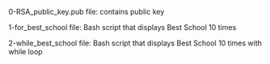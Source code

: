 0-RSA_public_key.pub file: contains public key

1-for_best_school file: Bash script that displays Best School 10 times


2-while_best_school file: Bash script that displays Best School 10 times with while loop
